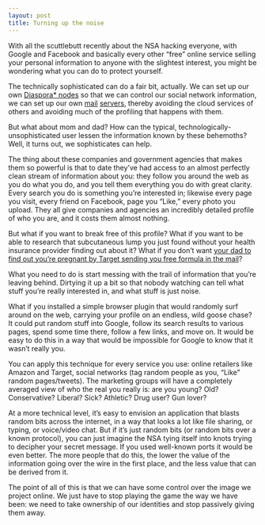 ```yaml
---
layout: post
title: Turning up the noise
---
```


With all the scuttlebutt recently about the NSA hacking everyone, with Google and Facebook and basically every other “free” online service selling your personal information to anyone with the slightest interest, you might be wondering what you can do to protect yourself.

The technically sophisticated can do a fair bit, actually. We can set up our own [Diaspora* nodes](https://diaspora.koehn.com/) so that we can control our social network information, we can set up our own [mail](http://postfix.org/) [servers](http://dovecot.org/), thereby avoiding the cloud services of others and avoiding much of the profiling that happens with them.

But what about mom and dad? How can the typical, technologically-unsophisticated user lessen the information known by these behemoths? Well, it turns out, we sophisticates can help.

The thing about these companies and government agencies that makes them so powerful is that to date they’ve had access to an almost perfectly clean stream of information about you: they follow you around the web as you do what you do, and you tell them everything you do with great clarity. Every search you do is something you’re interested in; likewise every page you visit, every friend on Facebook, page you “Like,” every photo you upload. They all give companies and agencies an incredibly detailed profile of who you are, and it costs them almost nothing.

But what if you want to break free of this profile? What if you want to be able to research that subcutaneous lump you just found without your health insurance provider finding out about it? What if you don’t want [your dad to find out you’re pregnant by Target sending you free formula in the mail](http://www.forbes.com/sites/kashmirhill/2012/02/16/how-target-figured-out-a-teen-girl-was-pregnant-before-her-father-did/)?

What you need to do is start messing with the trail of information that you’re leaving behind. Dirtying it up a bit so that nobody watching can tell what stuff you’re really interested in, and what stuff is just noise.

What if you installed a simple browser plugin that would randomly surf around on the web, carrying your profile on an endless, wild goose chase? It could put random stuff into Google, follow its search results to various pages, spend some time there, follow a few links, and move on. It would be easy to do this in a way that would be impossible for Google to know that it wasn’t really you.

You can apply this technique for every service you use: online retailers like Amazon and Target, social networks (tag random people as you, “Like” random pages/tweets). The marketing groups will have a completely averaged view of who the real you really is: are you young? Old? Conservative? Liberal? Sick? Athletic? Drug user? Gun lover?

At a more technical level, it’s easy to envision an application that blasts random bits across the internet, in a way that looks a lot like file sharing, or typing, or voice/video chat. But if it’s just random bits (or random bits over a known protocol), you can just imagine the NSA tying itself into knots trying to decipher your secret message. If you used well-known ports it would be even better. The more people that do this, the lower the value of the information going over the wire in the first place, and the less value that can be derived from it. 

The point of all of this is that we can have some control over the image we project online. We just have to stop playing the game the way we have been: we need to take ownership of our identities and stop passively giving them away. 